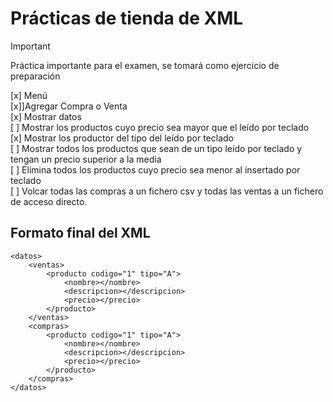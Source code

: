 # Prácticas de tienda de XML
>[!IMPORTANT]
> Práctica importante para el examen, se tomará como ejercicio de preparación

[x] Menú <br>
[x]]Agregar Compra o Venta <br>
[x] Mostrar datos<br>
[ ] Mostrar los productos cuyo precio sea mayor que el leído por teclado<br>
[x] Mostrar los productor del tipo del leído por teclado<br>
[ ] Mostrar todos los productos que sean de un tipo leído por teclado y tengan un precio superior a la media<br>
[ ] Elimina todos los productos cuyo precio sea menor al insertado por teclado<br>
[ ] Volcar todas las compras a un fichero csv y todas las ventas a un fichero de acceso directo.<br>

## Formato final del XML
```
<datos>
    <ventas>
        <producto codigo="1" tipo="A">
            <nombre></nombre>
            <descripcion></descripcion>
            <precio></precio>
        </producto>
    </ventas>
    <compras>
        <producto codigo="1" tipo="A">
            <nombre></nombre>
            <descripcion></descripcion>
            <precio></precio>
        </producto>
    </compras>
</datos>
```